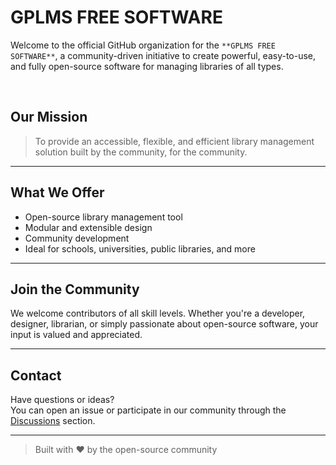 # GPLMS FREE SOFTWARE

Welcome to the official GitHub organization for the `**GPLMS FREE SOFTWARE**`, a community-driven initiative to create powerful, easy-to-use, and fully open-source software for managing libraries of all types.

<br>

## Our Mission

> To provide an accessible, flexible, and efficient library management solution built by the community, for the community.

---

## What We Offer

- Open-source library management tool  
- Modular and extensible design  
- Community development  
- Ideal for schools, universities, public libraries, and more

---

## Join the Community

We welcome contributors of all skill levels. Whether you're a developer, designer, librarian, or simply passionate about open-source software, your input is valued and appreciated.

---

## Contact

Have questions or ideas?  
You can open an issue or participate in our community through the [Discussions](../../discussions) section.

---

> Built with ❤️ by the open-source community
